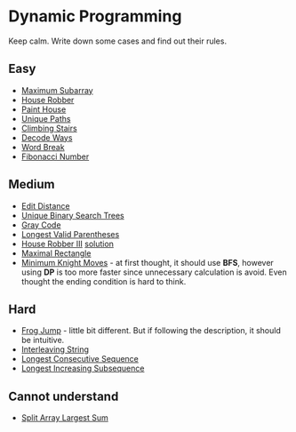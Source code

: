 # Dynamic Programming

Keep calm. Write down some cases and find out their rules.

## Easy

- [Maximum Subarray](https://leetcode.com/problems/maximum-subarray/)
- [House Robber](https://leetcode.com/problems/house-robber/)
- [Paint House](https://leetcode.com/problems/paint-house/)
- [Unique Paths](https://leetcode.com/problems/unique-paths/)
- [Climbing Stairs](https://leetcode.com/problems/climbing-stairs/)
- [Decode Ways](https://leetcode.com/problems/decode-ways)
- [Word Break](https://leetcode.com/problems/word-break/)
- [Fibonacci Number](https://leetcode.com/problems/fibonacci-number/)

## Medium

- [Edit Distance](https://leetcode.com/problems/edit-distance/)
- [Unique Binary Search Trees](https://leetcode.com/problems/unique-binary-search-trees/)
- [Gray Code](https://leetcode.com/problems/gray-code/)
- [Longest Valid Parentheses](https://leetcode.com/problems/longest-valid-parentheses/)
- [House Robber III](https://leetcode.com/problems/combination-sum-iii) [solution](https://github.com/jiguan/LeetCode/blob/master/test/com/leetcode/dp/HouseRobberIII.java)
- [Maximal Rectangle](https://leetcode.com/problems/maximal-rectangle/)
- [Minimum Knight Moves](https://leetcode.com/problems/minimum-knight-moves/) - at first thought, it should use __BFS__, however using __DP__ is too more faster since unnecessary calculation is avoid. Even thought the ending condition is hard to think.

## Hard

- [Frog Jump](https://leetcode.com/problems/frog-jump/) - little bit different. But if following the description, it should be intuitive.
- [Interleaving String](https://leetcode.com/problems/interleaving-string/)
- [Longest Consecutive Sequence](https://leetcode.com/problems/longest-consecutive-sequence/)
- [Longest Increasing Subsequence](https://leetcode.com/problems/longest-increasing-subsequence/)

## Cannot understand

- [Split Array Largest Sum](https://leetcode.com/problems/split-array-largest-sum/)